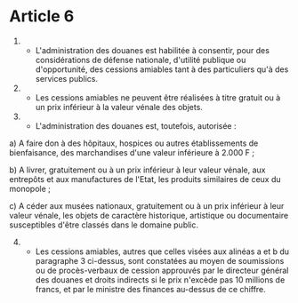 # Article 6

1. - L'administration des douanes est habilitée à consentir, pour des considérations de défense nationale, d'utilité publique ou d'opportunité, des cessions amiables tant à des particuliers qu'à des services publics.

2. - Les cessions amiables ne peuvent être réalisées à titre gratuit ou à un prix inférieur à la valeur vénale des objets.

3. - L'administration des douanes est, toutefois, autorisée :

a) A faire don à des hôpitaux, hospices ou autres établissements de bienfaisance, des marchandises d'une valeur inférieure à 2.000 F ;

b) A livrer, gratuitement ou à un prix inférieur à leur valeur vénale, aux entrepôts et aux manufactures de l'Etat, les produits similaires de ceux du monopole ;

c) A céder aux musées nationaux, gratuitement ou à un prix inférieur à leur valeur vénale, les objets de caractère historique, artistique ou documentaire susceptibles d'être classés dans le domaine public.

4. - Les cessions amiables, autres que celles visées aux alinéas a et b du paragraphe 3 ci-dessus, sont constatées au moyen de soumissions ou de procès-verbaux de cession approuvés par le directeur général des douanes et droits indirects si le prix n'excède pas 10 millions de francs, et par le ministre des finances au-dessus de ce chiffre.
